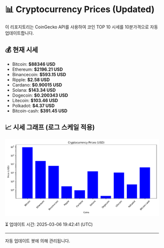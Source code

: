 
# 📊 Cryptocurrency Prices (Updated)

이 리포지토리는 CoinGecko API를 사용하여 코인 TOP 10 시세를 10분가격으로 자동 업데이트합니다.

## 💰 현재 시세
- Bitcoin: **$88346 USD**
- Ethereum: **$2196.21 USD**
- Binancecoin: **$593.15 USD**
- Ripple: **$2.58 USD**
- Cardano: **$0.90015 USD**
- Solana: **$143.34 USD**
- Dogecoin: **$0.200343 USD**
- Litecoin: **$103.46 USD**
- Polkadot: **$4.37 USD**
- Bitcoin-cash: **$391.45 USD**

## 📈 시세 그래프 (로그 스케일 적용)
![Crypto Prices](crypto_prices.png)

⏳ 업데이트 시간: 2025-03-06 19:42:41 (UTC)

---
자동 업데이트 봇에 의해 관리됩니다.
